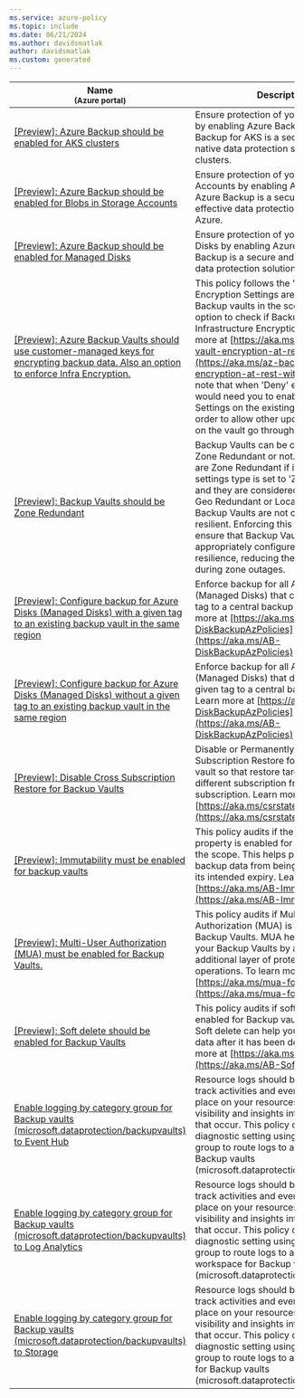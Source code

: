 ```yaml
---
ms.service: azure-policy
ms.topic: include
ms.date: 06/21/2024
ms.author: davidsmatlak
author: davidsmatlak
ms.custom: generated
---
```


|Name<br /><sub>(Azure portal)</sub> |Description |Effect(s) |Version<br /><sub>(GitHub)</sub> |
|---|---|---|---|
|[\[Preview\]: Azure Backup should be enabled for AKS clusters](https://portal.azure.com/#blade/Microsoft_Azure_Policy/PolicyDetailBlade/definitionId/%2Fproviders%2FMicrosoft.Authorization%2FpolicyDefinitions%2F0b0434ec-2bad-4229-965f-bb7ae5a71257) |Ensure protection of your AKS Clusters by enabling Azure Backup. Azure Backup for AKS is a secure and cloud native data protection solution for AKS clusters. |AuditIfNotExists, Disabled |[1.0.0-preview](https://github.com/Azure/azure-policy/blob/master/built-in-policies/policyDefinitions/Backup/Kubernetes_EnableAzureBackup_Audit.json) |
|[\[Preview\]: Azure Backup should be enabled for Blobs in Storage Accounts](https://portal.azure.com/#blade/Microsoft_Azure_Policy/PolicyDetailBlade/definitionId/%2Fproviders%2FMicrosoft.Authorization%2FpolicyDefinitions%2F4510daf9-5abc-4d7d-a11d-d84416b814f6) |Ensure protection of your Storage Accounts by enabling Azure Backup. Azure Backup is a secure and cost effective data protection solution for Azure. |AuditIfNotExists, Disabled |[1.0.0-preview](https://github.com/Azure/azure-policy/blob/master/built-in-policies/policyDefinitions/Backup/StorageAccountBlobs_EnableAzureBackup_Audit.json) |
|[\[Preview\]: Azure Backup should be enabled for Managed Disks](https://portal.azure.com/#blade/Microsoft_Azure_Policy/PolicyDetailBlade/definitionId/%2Fproviders%2FMicrosoft.Authorization%2FpolicyDefinitions%2Fa25a41a7-a769-4271-841d-7ce0297be0c0) |Ensure protection of your Managed Disks by enabling Azure Backup. Azure Backup is a secure and cost effective data protection solution for Azure. |AuditIfNotExists, Disabled |[1.0.0-preview](https://github.com/Azure/azure-policy/blob/master/built-in-policies/policyDefinitions/Backup/ManagedDisks_EnableAzureBackup_Audit.json) |
|[\[Preview\]: Azure Backup Vaults should use customer-managed keys for encrypting backup data. Also an option to enforce Infra Encryption.](https://portal.azure.com/#blade/Microsoft_Azure_Policy/PolicyDetailBlade/definitionId/%2Fproviders%2FMicrosoft.Authorization%2FpolicyDefinitions%2Fd6588149-9f06-462c-a076-56aece45b5ba) |This policy follows the 'effect' if Encryption Settings are enabled for Backup vaults in the scope. Additionally, option to check if Backup Vault also has Infrastructure Encryption enabled. Learn more at [https://aka.ms/az-backup-vault-encryption-at-rest-with-cmk](https://aka.ms/az-backup-vault-encryption-at-rest-with-cmk). Please note that when 'Deny' effect is used, it would need you to enable Encryption Settings on the existing Backup Vaults in order to allow other update operations on the vault go through. |Audit, Deny, Disabled |[1.0.0-preview](https://github.com/Azure/azure-policy/blob/master/built-in-policies/policyDefinitions/Backup/AzBackupBackupVault_CMK_Audit.json) |
|[\[Preview\]: Backup Vaults should be Zone Redundant](https://portal.azure.com/#blade/Microsoft_Azure_Policy/PolicyDetailBlade/definitionId/%2Fproviders%2FMicrosoft.Authorization%2FpolicyDefinitions%2F4bd1f3c0-9443-49ad-b8bc-7c17a92b5924) |Backup Vaults can be configured to be Zone Redundant or not. Backup Vaults are Zone Redundant if it's storage settings type is set to 'ZoneRedundant' and they are considered to be resilient. Geo Redundant or Locally Redundant Backup Vaults are not considered resilient. Enforcing this policy helps ensure that Backup Vaults are appropriately configured for zone resilience, reducing the risk of downtime during zone outages. |Audit, Deny, Disabled |[1.0.0-preview](https://github.com/Azure/azure-policy/blob/master/built-in-policies/policyDefinitions/Resilience/DataProtection_BackupVaults_ZoneRedundant_Audit.json) |
|[\[Preview\]: Configure backup for Azure Disks (Managed Disks) with a given tag to an existing backup vault in the same region](https://portal.azure.com/#blade/Microsoft_Azure_Policy/PolicyDetailBlade/definitionId/%2Fproviders%2FMicrosoft.Authorization%2FpolicyDefinitions%2F7b5a3b1d-d2e1-4c0b-9f3b-ad0b9a2283f4) |Enforce backup for all Azure Disks (Managed Disks) that contain a given tag to a central backup vault. Learn more at [https://aka.ms/AB-DiskBackupAzPolicies](https://aka.ms/AB-DiskBackupAzPolicies) |DeployIfNotExists, AuditIfNotExists, Disabled |[1.0.0-preview](https://github.com/Azure/azure-policy/blob/master/built-in-policies/policyDefinitions/Backup/ManagedDisks_EnableAzureBackupWithTag_DINE.json) |
|[\[Preview\]: Configure backup for Azure Disks (Managed Disks) without a given tag to an existing backup vault in the same region](https://portal.azure.com/#blade/Microsoft_Azure_Policy/PolicyDetailBlade/definitionId/%2Fproviders%2FMicrosoft.Authorization%2FpolicyDefinitions%2F6e68865f-f3cd-48ec-9bba-54795672eaa4) |Enforce backup for all Azure Disks (Managed Disks) that do not contain a given tag to a central backup vault. Learn more at [https://aka.ms/AB-DiskBackupAzPolicies](https://aka.ms/AB-DiskBackupAzPolicies) |DeployIfNotExists, AuditIfNotExists, Disabled |[1.0.0-preview](https://github.com/Azure/azure-policy/blob/master/built-in-policies/policyDefinitions/Backup/ManagedDisks_EnableAzureBackupWithoutTag_DINE.json) |
|[\[Preview\]: Disable Cross Subscription Restore for Backup Vaults](https://portal.azure.com/#blade/Microsoft_Azure_Policy/PolicyDetailBlade/definitionId/%2Fproviders%2FMicrosoft.Authorization%2FpolicyDefinitions%2F4d479a11-f2b5-4f0a-bb1e-d2332aa95cda) |Disable or PermanentlyDisable Cross Subscription Restore for your Backup vault so that restore targets cannot be in different subscription from the vault subscription. Learn more at: [https://aka.ms/csrstatechange](https://aka.ms/csrstatechange). |Modify, Disabled |[1.1.0-preview](https://github.com/Azure/azure-policy/blob/master/built-in-policies/policyDefinitions/Backup/Vaults_CrossSubscriptionRestore_Modify.json) |
|[\[Preview\]: Immutability must be enabled for backup vaults](https://portal.azure.com/#blade/Microsoft_Azure_Policy/PolicyDetailBlade/definitionId/%2Fproviders%2FMicrosoft.Authorization%2FpolicyDefinitions%2F2514263b-bc0d-4b06-ac3e-f262c0979018) |This policy audits if the immutable vaults property is enabled for Backup vaults in the scope. This helps protect your backup data from being deleted before its intended expiry. Learn more at [https://aka.ms/AB-ImmutableVaults](https://aka.ms/AB-ImmutableVaults). |Audit, Disabled |[1.0.1-preview](https://github.com/Azure/azure-policy/blob/master/built-in-policies/policyDefinitions/Backup/Vaults_Immutability_Audit.json) |
|[\[Preview\]: Multi-User Authorization (MUA) must be enabled for Backup Vaults.](https://portal.azure.com/#blade/Microsoft_Azure_Policy/PolicyDetailBlade/definitionId/%2Fproviders%2FMicrosoft.Authorization%2FpolicyDefinitions%2Fc58e083e-7982-4e24-afdc-be14d312389e) |This policy audits if Multi-User Authorization (MUA) is enabled for Backup Vaults. MUA helps in securing your Backup Vaults by adding an additional layer of protection to critical operations. To learn more, visit [https://aka.ms/mua-for-bv](https://aka.ms/mua-for-bv). |Audit, Disabled |[1.0.0-preview](https://github.com/Azure/azure-policy/blob/master/built-in-policies/policyDefinitions/Backup/AzBackupBackupVault_MUAEnabled_Audit.json) |
|[\[Preview\]: Soft delete should be enabled for Backup Vaults](https://portal.azure.com/#blade/Microsoft_Azure_Policy/PolicyDetailBlade/definitionId/%2Fproviders%2FMicrosoft.Authorization%2FpolicyDefinitions%2F9798d31d-6028-4dee-8643-46102185c016) |This policy audits if soft delete is enabled for Backup vaults in the scope. Soft delete can help you recover your data after it has been deleted. Learn more at [https://aka.ms/AB-SoftDelete](https://aka.ms/AB-SoftDelete) |Audit, Disabled |[1.0.0-preview](https://github.com/Azure/azure-policy/blob/master/built-in-policies/policyDefinitions/Backup/Vaults_SoftDelete_Audit.json) |
|[Enable logging by category group for Backup vaults (microsoft.dataprotection/backupvaults) to Event Hub](https://portal.azure.com/#blade/Microsoft_Azure_Policy/PolicyDetailBlade/definitionId/%2Fproviders%2FMicrosoft.Authorization%2FpolicyDefinitions%2F78d285d5-f767-43f8-aa36-4616daaf9d51) |Resource logs should be enabled to track activities and events that take place on your resources and give you visibility and insights into any changes that occur. This policy deploys a diagnostic setting using a category group to route logs to an Event Hub for Backup vaults (microsoft.dataprotection/backupvaults). |DeployIfNotExists, AuditIfNotExists, Disabled |[1.0.0](https://github.com/Azure/azure-policy/blob/master/built-in-policies/policyDefinitions/Monitoring/DS_EH_dataprotection-backupvaults_DINE.json) |
|[Enable logging by category group for Backup vaults (microsoft.dataprotection/backupvaults) to Log Analytics](https://portal.azure.com/#blade/Microsoft_Azure_Policy/PolicyDetailBlade/definitionId/%2Fproviders%2FMicrosoft.Authorization%2FpolicyDefinitions%2Ffea83f6c-a18a-4338-8f1f-80ecba4c5643) |Resource logs should be enabled to track activities and events that take place on your resources and give you visibility and insights into any changes that occur. This policy deploys a diagnostic setting using a category group to route logs to a Log Analytics workspace for Backup vaults (microsoft.dataprotection/backupvaults). |DeployIfNotExists, AuditIfNotExists, Disabled |[1.0.0](https://github.com/Azure/azure-policy/blob/master/built-in-policies/policyDefinitions/Monitoring/DS_LA_dataprotection-backupvaults_DINE.json) |
|[Enable logging by category group for Backup vaults (microsoft.dataprotection/backupvaults) to Storage](https://portal.azure.com/#blade/Microsoft_Azure_Policy/PolicyDetailBlade/definitionId/%2Fproviders%2FMicrosoft.Authorization%2FpolicyDefinitions%2F60af09fa-d167-44da-9bfc-21a49546a7b5) |Resource logs should be enabled to track activities and events that take place on your resources and give you visibility and insights into any changes that occur. This policy deploys a diagnostic setting using a category group to route logs to a Storage Account for Backup vaults (microsoft.dataprotection/backupvaults). |DeployIfNotExists, AuditIfNotExists, Disabled |[1.0.0](https://github.com/Azure/azure-policy/blob/master/built-in-policies/policyDefinitions/Monitoring/DS_ST_dataprotection-backupvaults_DINE.json) |
